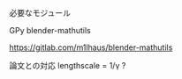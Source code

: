 必要なモジュール

GPy
blender-mathutils

https://gitlab.com/m1lhaus/blender-mathutils

論文との対応
lengthscale = 1/γ ?